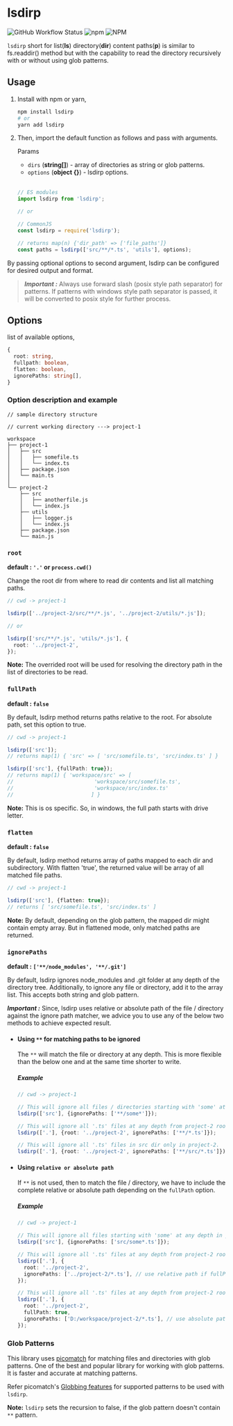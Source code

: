 # lsdirp

![GitHub Workflow Status](https://img.shields.io/github/actions/workflow/status/pravesa/lsdirp/node-ci.yaml?branch=main) ![npm](https://img.shields.io/npm/v/lsdirp) ![NPM](https://img.shields.io/npm/l/lsdirp)

`lsdirp` short for list(**ls**) directory(**dir**) content paths(**p**) is similar to fs.readdir() method but with the capability to read the directory recursively with or without using glob patterns.

## Usage

1. Install with npm or yarn,</br>

   ```sh
   npm install lsdirp
   # or
   yarn add lsdirp
   ```

2. Then, import the default function as follows and pass with arguments.

   Params</br>

   - `dirs` (**string[]**) - array of directories as string or glob patterns.
   - `options` (**object {}**) - lsdirp options.

   </br>

   ```ts
   // ES modules
   import lsdirp from 'lsdirp';

   // or

   // CommonJS
   const lsdirp = require('lsdirp');

   // returns map(n) {'dir_path' => ['file_paths']}
   const paths = lsdirp(['src/**/*.ts', 'utils'], options);
   ```

By passing optional options to second argument, lsdirp can be configured for desired output and format.

> **_Important :_** Always use forward slash (posix style path separator) for patterns. If patterns with windows style path separator is passed, it will be converted to posix style for further process.

## Options

list of available options,

```ts
{
  root: string,
  fullpath: boolean,
  flatten: boolean,
  ignorePaths: string[],
}
```

### Option description and example

```
// sample directory structure

// current working directory ---> project-1

workspace
├── project-1
│   ├── src
│   │   ├── somefile.ts
│   │   └── index.ts
│   ├── package.json
│   └── main.ts
│
└── project-2
    ├── src
    │   ├── anotherfile.js
    │   └── index.js
    ├── utils
    │   ├── logger.js
    │   └── index.js
    ├── package.json
    └── main.js
```

### `root`

**default : `'.'` or `process.cwd()`**</br>

Change the root dir from where to read dir contents and list all matching paths.

```ts
// cwd -> project-1

lsdirp(['../project-2/src/**/*.js', '../project-2/utils/*.js']);

// or

lsdirp(['src/**/*.js', 'utils/*.js'], {
  root: '../project-2',
});
```

**Note:** The overrided root will be used for resolving the directory path in the list of directories to be read.

### `fullPath`

**default : `false`**</br>

By default, lsdirp method returns paths relative to the root. For absolute path, set this option to true.

```ts
// cwd -> project-1

lsdirp(['src']);
// returns map(1) { 'src' => [ 'src/somefile.ts', 'src/index.ts' ] }

lsdirp(['src'], {fullPath: true});
// returns map(1) { 'workspace/src' => [
//                          'workspace/src/somefile.ts',
//                          'workspace/src/index.ts'
//                         ] }
```

**Note:** This is os specific. So, in windows, the full path starts with drive letter.

### `flatten`

**default : `false`**</br>

By default, lsdirp method returns array of paths mapped to each dir and subdirectory. With flatten 'true', the returned value will be array of all matched file paths.

```ts
// cwd -> project-1

lsdirp(['src'], {flatten: true});
// returns [ 'src/somefile.ts', 'src/index.ts' ]
```

**Note:** By default, depending on the glob pattern, the mapped dir might contain empty array. But in flattened mode, only matched paths are returned.

### `ignorePaths`

**default : `['**/node_modules', '**/.git']`**</br>

By default, lsdirp ignores node_modules and .git folder at any depth of the directory tree. Additionally, to ignore any file or directory, add it to the array list. This accepts both string and glob pattern.

**_Important :_** Since, lsdirp uses relative or absolute path of the file / directory against the ignore path matcher, we advice you to use any of the below two methods to achieve expected result.

- #### Using `**` for matching paths to be ignored

  The `**` will match the file or directory at any depth. This is more flexible than the below one and at the same time shorter to write.

  ##### Example

  ```ts
  // cwd -> project-1

  // This will ignore all files / directories starting with 'some' at any depth in project-1.
  lsdirp(['src'], {ignorePaths: ['**/some*']});

  // This will ignore all '.ts' files at any depth from project-2 root.
  lsdirp(['.'], {root: '../project-2', ignorePaths: ['**/*.ts']});

  // This will ignore all '.ts' files in src dir only in project-2.
  lsdirp(['.'], {root: '../project-2', ignorePaths: ['**/src/*.ts']});
  ```

- #### Using `relative or absolute path`

  If `**` is not used, then to match the file / directory, we have to include the complete relative or absolute path depending on the `fullPath` option.

  ##### Example

  ```ts
  // cwd -> project-1

  // This will ignore all files starting with 'some' at any depth in project-1.
  lsdirp(['src'], {ignorePaths: ['src/some*.ts']});

  // This will ignore all '.ts' files at any depth from project-2 root.
  lsdirp(['.'], {
    root: '../project-2',
    ignorePaths: ['../project-2/*.ts'], // use relative path if fullPath is false
  });

  // This will ignore all '.ts' files at any depth from project-2 root.
  lsdirp(['.'], {
    root: '../project-2',
    fullPath: true,
    ignorePaths: ['D:/workspace/project-2/*.ts'], // use absolute path if fullPath is true
  });
  ```

### Glob Patterns

This library uses [picomatch](https://github.com/micromatch/picomatch) for matching files and directories with glob patterns. One of the best and popular library for working with glob patterns. It is faster and accurate at matching patterns.

Refer picomatch's [Globbing features](https://github.com/micromatch/picomatch#globbing-features) for supported patterns to be used with `lsdirp`.

**Note:** `lsdirp` sets the recursion to false, if the glob pattern doesn't contain `**` pattern.
